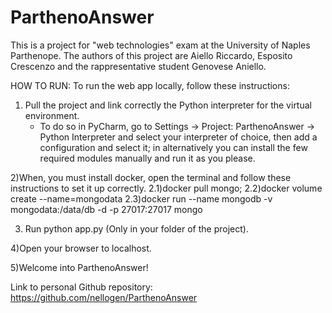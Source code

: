 # ParthenoAnswer
This is a project for "web technologies" exam at the University of Naples Parthenope. The authors of this project are Aiello Riccardo, Esposito Crescenzo and the rappresentative student Genovese Aniello.

HOW TO RUN: 
To run the web app locally, follow these instructions:
1) Pull the project and link correctly the Python interpreter for the virtual environment.
   - To do so in PyCharm, go to Settings -> Project: ParthenoAnswer -> Python Interpreter and select your interpreter of choice, then add a configuration and select it; in alternatively you can install the few required modules manually and run it as you please.

2)When, you must install docker, open the terminal and follow these instructions to set it up correctly.
2.1)docker pull mongo;
2.2)docker volume create --name=mongodata
2.3)docker run --name mongodb -v mongodata:/data/db -d -p 27017:27017 mongo

3) Run python app.py (Only in your folder of the project).

4)Open your browser to localhost.

5)Welcome into ParthenoAnswer! 

Link to personal Github repository:
https://github.com/nellogen/ParthenoAnswer

